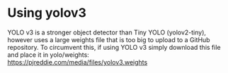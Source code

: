 # Using yolov3
YOLO v3 is a stronger object detector than Tiny YOLO (yolov2-tiny), however uses a large weights file that is too big to upload to a GitHub repository.
To circumvent this, if using YOLO v3 simply download this file and place it in yolo/weights:
https://pjreddie.com/media/files/yolov3.weights